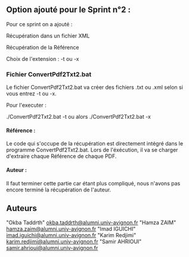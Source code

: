 
## Option ajouté pour le Sprint n°2 : 

Pour ce sprint on a ajouté : 

Récupération dans un fichier XML

Récupération de la Référence

Choix de l'extension : -t ou -x

### Fichier ConvertPdf2Txt2.bat
 
 Le fichier ConvertPdf2Txt2.bat va créer des fichiers .txt ou .xml selon si vous entrez -t ou -x.
 
 Pour l'executer : 
 
 ./ConvertPdf2Txt2.bat -t ou alors ./ConvertPdf2Txt2.bat -x

####  Référence : 
  
  Le code qui s'occupe de la récupération est directement intégré dans le programme ConvertPdf2Txt2.bat. Lors de l'éxécution, il va se charger d'extraire chaque Référence de chaque PDF.
  
#### Auteur : 

Il faut terminer cette partie car étant plus compliqué, nous n'avons pas encore terminé la récupération de l'auteur. 

## Auteurs

"Okba Taddrth" <okba.taddrth@alumni.univ-avignon.fr>
"Hamza ZAIM" <hamza.zaim@alumni.univ-avignon.fr>
"Imad IGUICHI" <imad.iguichi@alumni.univ-avignon.fr>
"Karim Redjimi" <karim.redjimi@alumni.univ-avignon.fr>
"Samir AHRIOUI" <samir.ahrioui@alumni.univ-avignon.fr>

